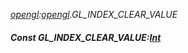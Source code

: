 _[opengl](../../modules/opengl/opengl-module.md):[opengl](../../modules/opengl/opengl-module.md).GL\_INDEX\_CLEAR\_VALUE_
##### Const GL\_INDEX\_CLEAR\_VALUE:[Int](../../modules/wonkey/wonkey-types-int.md)
